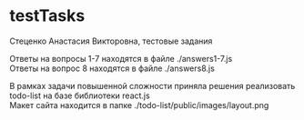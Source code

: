# testTasks
Стеценко Анастасия Викторовна, тестовые задания

Ответы на вопросы 1-7 находятся в файле ./answers1-7.js\
Ответы на вопрос 8 находятся в файле ./answers8.js

В рамках задачи повышенной сложности приняла решения реализовать todo-list на базе библиотеки react.js\
Макет сайта находится в папке ./todo-list/public/images/layout.png


